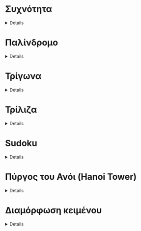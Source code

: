 # Συχνότητα

<details><summary>Details</summary>
<p>
	
Γράψτε ένα πρόγραμμα (**[hw2a.c](https://github.com/tasos-ana/C/blob/master/Basic/hw2a.c)**) που θα διαβάζει από το πληκτρολόγιο έναν ακέραιο αριθμό
N, στη συνέχεια θα διαβάζει N λέξεις, θα υπολογίζει την πιο συχνή λέξη ανάμεσα στις N και
θα την τυπώνει.

</p>
</details>


# Παλίνδρομο

<details><summary>Details</summary>
<p>
	
Παλίνδρομο είναι μια λέξη ή φράση που διαβάζεται το ίδιο από την αρχή και από το τέλος,
π.χ., “dad”, “anna”, “Never odd or even”, κλπ. Γράψτε ένα πρόγραμμα (**[hw2b.c](https://github.com/tasos-ana/C/blob/master/Basic/hw2b.c)**) που θα διαβά-
ζει έναν αριθμό N και N λέξεις από το πληκτρολόγιο και θα ελέγχει αν οι λέξεις αποτελούν
παλίνδρομο αγνοώντας τα κενά μεταξύ τους. Αν είναι παλίνδρομο, το πρόγραμμα θα τυπώνει:
“Input is a palindrome”, διαφορετικά θα τυπώνει “Input is not a palindrome”. Μπορείτε
να υποθέσετε ότι κάθε λέξη θα είναι το πολύ 20 χαρακτήρες και Ν μικρότερο ή ίσο με 30.

</p>
</details>


# Τρίγωνα

<details><summary>Details</summary>
<p>
	
Γράψτε ένα πρόγραμμα (**[hw2c.c](https://github.com/tasos-ana/C/blob/master/Basic/hw2c.c)**) που θα διαβάζει έναν αριθμό N από το πληκτρολόγιο, και
θα τυπώνει ένα τρίγωνο από ‘*’. Για παράδειγμα, η έξοδος για N = 4 θα είναι:

    *
    **
    * * *
    * * * *
    
</p>
</details>


# Τρίλιζα

<details><summary>Details</summary>
<p>
	
Γράψτε ένα πρόγραμμα (**[hw3a.c](https://github.com/tasos-ana/C/blob/master/Basic/hw3a.c)**) για να παίζουν τρίλιζα 2 χρήστες. Αρχικά το πρόγραμμα
θα τυπώνει μια άδεια τρίλιζα:

         |   |
      ---+---+---
         |	 |
      ---+---+---
         |	 |
και τον παίκτη X ή O που έχει σειρά, π.χ.:
   Player X:

Ο παίκτης δίνει έναν αριθμό από 1 έως 9 ανάλογα με το τετράγωνο που θέλει να παίξει. Αν
δώσει λάθος είσοδο, το πρόγραμμα πρέπει να ξαναζητά απο τον ίδιο παίκτη να παίξει. Στη
συνέχεια το πρόγραμμα θα τυπώνει τη νέα κατάσταση της τρίλιζας, και θα ζητά από τον
άλλο παίκτη να παίξει. Αν κάποιος παίκτης κερδίσει, το παιχνίδι θα πρέπει να τυπώνει Player
X won ή Player O won αντίστοιχα, ή Tie αν δεν κερδίζει κανείς στο τέλος.
	Παράδειγμα εκτέλεσης:
   
        |   |
     ---+---+---
        |   |
     ---+---+---
        |	|
      Player X: 1

      X |   |
     ---+---+---
        |   |
     ---+---+---
        |	|
      Player O: 2

      X | O |
     ---+---+---
        |   |
     ---+---+---
        |	|
      Player X: 4

      X | O |
     ---+---+---
      X |   |
     ---+---+---
        |	|
      Player O: 5

      X | O |
     ---+---+---
      X | O |
     ---+---+---
        |	|
      Player X: 7

      X | O |
     ---+---+---
      X | O |
     ---+---+---
      X |	|
      Player X won
      
</p>
</details>


# Sudoku

<details><summary>Details</summary>
<p>
	
Ένα sudoku 9 x 9 είναι ένας πίνακας με 9 γραμμές και 9 στήλες με τις εξής ιδιότητες:

- Κάθε γραμμή περιέχει όλους τους αριθμούς από 1 έως 9
- Κάθε στήλη περιέχει όλους τους αριθμούς από 1 έως 9
- Κάθε ένα από τα 9 υποτετράγωνα μεγέθους 3x3 που αποτελούν το sudoku περιέχει όλους
τους αριθμούς από 1 έως 9
Για παράδειγμα:

		5 3 4 6 7 8 9 1 2
		6 7 2 1 9 5 3 4 8
		1 9 8 3 4 2 5 6 7
		8 5 9 7 6 1 4 2 3
		4 2 6 8 5 3 7 9 1
		7 1 3 9 2 4 8 5 6
		9 6 1 5 3 7 2 8 4
		2 8 7 4 1 9 6 3 5
		3 4 5 2 8 6 1 7 9
		
Γράψτε ένα πρόγραμμα (**[hw3b.c](https://github.com/tasos-ana/C/blob/master/Basic/hw3b.c)**) που δέχεται 81 αριθμούς και ελέγχει αν αποτελούν sudoku.
Αν ναι, το πρόγραμμα πρέπει να τυπώνει OK. Αν όχι, το πρόγραμμα πρέπει να τυπώνει τις
γραμμές, στήλες και μπλοκ που έχουν λάθος. Για παράδειγμα:

Invalid rows: 1 2 8
Invalid columns: 1
Invalid blocks: 1 7

</p>
</details>

# Πύργος του Ανόι (Hanoi Tower)

<details><summary>Details</summary>
<p>

Γράψτε ένα πρόγραμμα (**[hw4.c](https://github.com/tasos-ana/C/blob/master/Basic/hw4.c)**) που λύνει το παιχνίδι των πύργων του Ανόι:
- Υπάρχουν 3 κατακόρυφοι άξονες
- Αρχικά στον πρώτο άξονα είναι περασμένοι Ν δίσκοι με διαφορετικές διαμέτρους έτσι
ώστε κάθε δίσκος έχει πάνω του μόνο δίσκους με μικρότερες διαμέτρους
- Στους άλλους 2 άξονες αρχικά δεν υπάρχουν δίσκοι
Το ζητούμενο είναι να μεταφερθούν όλοι οι δίσκοι στον τελευταίο άξονα σύμφωνα με τους
κανόνες:
- Σε κάθε κίνηση επιλέγουμε δυο άξονες
- Μπορεί να μετακινηθεί μόνο ο πάνω δίσκος του ενός άξονα στην κορυφή του άλλου άξονα
- Δεν μπορεί να τοποθετηθεί ένας μεγαλύτερος δίσκος πάνω σε ένα μικρότερο
Το πρόγραμμα θα πρέπει να παίρνει τον αριθμό Ν ως παράμετρο από τη γραμμή εντολών,
και να τυπώνει την αρχική κατάσταση του παιχνιδιού. Στη συνέχεια πρέπει να υπολογίζει και
να τυπώνει όλες τις κινήσεις του παιχνιδιού που χρειάζονται για να μετακινηθούν όλοι οι
δίσκοι από τον άξονα A στον άξονα C, και την κατάσταση μετά από κάθε κίνηση. Ο κάθε
άξονας θα αναπαρίσταται με ύψος N+1, η βάση με σύμβολα ’-’ και οι δίσκοι με αύξοντες
αριθμούς ανάλογα με την ακτίνα τους.
Για παράδειγμα, η εκτέλεση του προγράμματος:

	$ gcc100 hw4a.c -o hw4a
	$ ./hw4a 2
	
θα πρέπει να παράγει την έξοδο:
	
	A   B   C
	|   |   |
	1   |   |
	222 |   |
	-----------------

	A -> B
	A   B   C
	|   |   |
	|   |   |
	222 1   |
	-----------------
	A -> C
	A   B   C
	|   |   |
	|   |   |
	|   1   222
	-----------------
	B -> C
	A   B   C
	|   |   |
	|   |   1
	|   |   222
	-----------------
</p>
</details>

# Διαμόρφωση κειμένου

<details><summary>Details</summary>
<p>

Γράψτε ένα πρόγραμμα (**[hw5.c](https://github.com/tasos-ana/C/blob/master/Basic/hw5.c)**) που παίρνει 2 παραμέτρους από τη γραμμή εντολών:
1. το όνομα ενός αρχείου κειμένου, και
2. τον αριθμό Ν των χαρακτήρων ανά γραμμή.

Το πρόγραμμα πρέπει να ανοίγει το δεδομένο αρχείο, να διαβάζει το κείμενο, και να το τυπώ-
νει στην κύρια έξοδο στοιχισμένο σε γραμμές μήκους Ν. Η πρώτη λέξη κάθε γραμμής πρέπει
να αρχίζει στο πρώτο γράμμα της γραμμής, και η τελευταία λέξη να τελειώνει στο τελευταίο
γράμμα της γραμμής, δηλαδή να μην υπάρχουν κενά πριν την πρώτη ή μετά την τελευταία
λέξη κάθε γραμμής. Για κάθε λέξη της εισόδου, το πρόγραμμα πρέπει να υπολογίζει αν χωράει
η λέξη στην τρέχουσα γραμμή και αν ναι, να την προσθέτει. Αν η επόμενη λέξη δεν χωράει
στην τρέχουσα γραμμή πρέπει να μπεί σε νέα γραμμή. Τότε το πρόγραμμα πρέπει να “γεμίσει”
την προηγούμενη με όσα κενά χρειάζονται ανάμεσα στις λέξεις για να πάρει ακριβώς Ν χαρα-
κτήρες, και θα την τυπώνει στην κύρια έξοδο. Τα κενά κάθε γραμμής πρέπει να είναι όσο το
δυνατόν ισοκατανεμημένα μεταξύ των λέξεων. Κατ’ εξαίρεση, η τελευταία σειρά δεν πρέπει
να είναι στοιχισμένη.

**Παράδειγμα χρήσης** Έστω το αρχείο monologue.txt που περιέχει το κείμενο:

	As you know, I’m quite keen of comic books, especially the
	ones about superheroes. I find the whole mythology surrounding
	superheroes fascinating. Take my favorite superhero; Superman, not a
	great comic book, not particularly well-drawn, but the mythology;
	the mythology is not only great, it’s unique.
	Now, the staple of the superhero mythology is;
	there is the superhero and there is the alter ego.
	Batman is actually Bruce Wayne, Spiderman is actually Peter Parker;
	when that character wakes up in the morning, he’s Peter Parker.
	He has to put on a costume to become Spiderman and it is in that
	characteristic, Superman stands alone.
	
Τότε η εντολή ./hw5 monologue.txt 60 θα πρέπει να παράγει την έξοδο:

	As you know, I’m quite keen of comic books, especially the
	ones about superheroes. I find the whole mythology
	surrounding superheroes fascinating. Take my favorite
	superhero; Superman, not a great comic book, not
	particularly well-drawn, but the mythology; the mythology is
	not only great, it’s unique. Now, the staple of the
	superhero mythology is; there is the superhero and there is
	the alter ego. Batman is actually Bruce Wayne, Spiderman is
	actually Peter Parker; when that character wakes up in the
	morning, he’s Peter Parker. He has to put on a costume to
	become Spiderman and it is in that characteristic, Superman
	stands alone.
</p>
</details>
